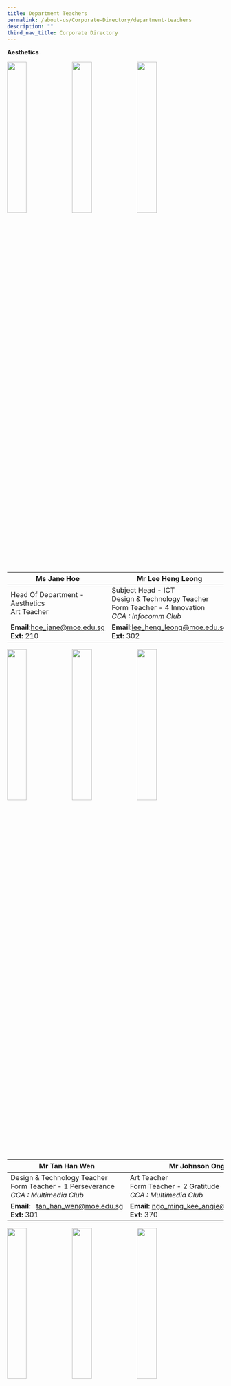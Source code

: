 ```yaml
---
title: Department Teachers
permalink: /about-us/Corporate-Directory/department-teachers
description: ""
third_nav_title: Corporate Directory
---
```

**Aesthetics**

<img src="/images/Ms%20Jane%20Hoe.jpeg" 
     style="width:30%;float:left">
		 <img src="/images/Mr%20Lee%20Heng%20Leong.png" 
     style="width:30%;float:left">
<img src="/images/Mdm%20Angie%20Ngo.png" 
     style="width:30%;">



|Ms Jane Hoe | Mr Lee Heng Leong| Mdm Angie Ngo|
| -------- | -------- | -------- |
| Head Of Department - Aesthetics  <br>Art Teacher   | Subject Head - ICT  <br>Design & Technology Teacher  <br>Form Teacher - 4 Innovation  <br>_CCA : Infocomm Club_  | Senior Teacher  <br>Art Teacher  <br>Form Teacher - 1 Excellence  <br>_CCA : Visual Arts Club_    |
|**Email:**[hoe\_jane@moe.edu.sg](mailto:hoe_jane@moe.edu.sg)<br>**Ext:** 210|**Email:**[lee\_heng\_leong@moe.edu.sg](mailto:lee_heng_leong@moe.edu.sg)<br>**Ext:** 302|**Email:**  [ngo\_ming\_kee\_angie@moe.edu.sg](mailto:ngo_ming_kee_angie@moe.edu.sg)  <br>**Ext:** 370

<img src="/images/Mr%20Tan%20Han%20Wen.png" 
     style="width:30%;float:left">
		 <img src="/images/Mr%20Johnson%20Ong.png" 
     style="width:30%;float:left">
<img src="/images/Mr%20Teo%20Boon%20Heng.png" 
     style="width:30%;">



|Mr Tan Han Wen| Mr Johnson Ong|Mr Teo Boon Heng|
| -------- | -------- | -------- |
| Design & Technology Teacher  <br>Form Teacher - 1 Perseverance  <br>_CCA : Multimedia Club_   | Art Teacher  <br>Form Teacher - 2 Gratitude  <br>_CCA : Multimedia Club_  | Design & Technology Teacher  <br>Form Teacher - 1 Innovation  <br>_CCA : National Police Cadet Corps_|
|**Email:**   [tan\_han\_wen@moe.edu.sg](mailto:tan_han_wen@moe.edu.sg)<br>**Ext:** 301|**Email:** [ngo\_ming\_kee\_angie@moe.edu.sg](mailto:ngo_ming_kee_angie@moe.edu.sg)  <br>**Ext:** 370|**Email:**  [teo\_boon\_heng@moe.edu.sg](mailto:teo_boon_heng@moe.edu.sg)  <br>**Ext:** 301

<img src="/images/Mdm%20Rafiqah%20Dewi.png" 
     style="width:30%;float:left">
<img src="/images/Ms%20Claire%20Loh.png" 
     style="width:30%;float:left">
<img src="/images/Mdm%20Tan%20Jia%20Ling%20Sharlene.jpeg" 
     style="width:30%;">



|Mdm Rafiqah Dewi| Ms Claire Loh|Mdm Sharlene Koh|
| -------- | -------- | -------- |
| Art Teacher  <br>Form Teacher - 3 Excellence  <br>_CCA : Visual Arts Club_|FCE Teacher  <br>Form Teacher - 2 Integrity  <br>_CCA : National Police Cadet Corps_| FCE Teacher  <br>_CCA : Chinese Dance_|
|**Email:**      [rafiqah\_dewi\_aziz@moe.edu.sg](mailto:%20rafiqah_dewi_aziz@moe.edu.sg)<br>**Ext:** 370|**Email:**  [low\_zhen\_yan\_claire@moe.edu.sg](mailto:low_zhen_yan_claire@moe.edu.sg)[](mailto:song_song_i@moe.edu.sg)<Br>**Ext:** 113|**Email:**  [tan\_jia\_ling\_sharlene@moe.edu.sg](mailto:tan_jia_ling_sharlene@moe.edu.sg) <br>**Ext:** 113

<img src="/images/Mr%20Truman%20See.png" 
     style="width:30%;float:left">
<img src="/images/Mr%20Xie%20Zhi%20Zhong.jpeg" 
     style="width:30%;float:left">
<img src="/images/Ms%20Tan%20Wern%20Li.jpeg" 
     style="width:30%">

<br>

<br>

<br>

<br>

<br>


| Mr Truman See Qi Heng| Mr Xie Zhi Zhong  |Ms Tan Wern Li Rowena Mary|
| -------- | -------- | -------- |
| Music Teacher<br>Form Teacher - 2 Perseverance  <br>_CCA : Choir_|Music Teacher| FCE Teacher|
|**Email:**     [truman\_see\_qi\_heng@moe.edu.sg](mailto:truman_see_qi_heng@moe.edu.sg)  <br>**Ext:** 370|**Email:** [xie\_zhizhong@moe.edu.sg](mailto:xie_zhizhong@moe.edu.sg)<br>**Ext:** 370|**Email:**  -<br>**Ext:** 113

**English Language and Literature**

<img src="/images/Mdm%20Yap%20Teck%20Lay%20Anna.jpeg"  style="width:30%;float:left">
<img src="/images/Mr%20Fu%20Kaidi.jpg" 
     style="width:30%;float:left">
<img src="/images/Mdm%20Shahnaaz%20B%20Sidik.jpeg" 
     style="width:30%;">



| Mdm Anna Yap| Mr Fu Kaidi|Mdm Shahnaaz Sidik|
| -------- | -------- | -------- |
| Head Of Department - English|Subject Head - English  <br>_CCA : Scouts_ |Senior Teacher - Literature  <br>Form Teacher - 4 Resilience  <br>_CCA : Debate_|
|**Email:** [yap\_teck\_lay\_anna@moe.edu.sg](mailto:yap_teck_lay_anna@moe.edu.sg)<br>**Ext:** 2040|**Email:** [fu\_kaidi@moe.edu.sg](mailto:fu_kai_di@moe.edu.sg)<br>**Ext:** 352|**Email:**  [shahnaaz\_sidik@moe.edu.sg](mailto:shahnaaz_sidik@moe.edu.sg) <br>**Ext:** 356

<img src="/images/Ms%20Lenden-Hitchcock%20Su%20Mei.jpeg"  style="width:30%;float:left">
<img src="/images/Mdm%20Pey%20Siew%20Mei.jpeg" 
     style="width:30%;float:left">
<img src="/images/Mdm%20Chiang%20Wan%20Lin%20Angel.jpeg" 
     style="width:30%;">


| Ms Lenden|Mdm Pey Siew Mei|Ms Angel Chiang|
| -------- | -------- | -------- |
| Teacher  <br>Form Teacher - 2 Perseverance  <br>_CCA : Red Cross_ |Teacher  <br>Form Teacher - 2 Resilience  <br>_CCA : Library Club_| Teacher  <br>Form Teacher - 4 Humility  <br>_CCA : String Orchestra_
|**Email:**[su\_mei\_lenden-hitchcock@moe.edu.sg](mailto:su_mei_lenden-hitchcock@moe.edu.sg)<br>**Ext:** 353|**Email:**   [pey\_siew\_mei@moe.edu.sg](mailto:pey_siew_mei@moe.edu.sg)  <br>**Ext:** 358|**Email:**  [chiang\_wan\_lin\_angel@moe.edu.sg](mailto:chiang_wan_lin_angel@moe.edu.sg) <br>**Ext:** 354

<img src="/images/Miss%20Wan%20Nur.jpg"  style="width:30%;float:left">
<img src="/images/Ms%20Michelle%20Yeong.jpg" 
     style="width:30%;float:left">
<img src="/images/Mrs%20Tan%20Jie%20Ying.jpg" 
     style="width:30%;">


| Ms Riny| Ms Michelle Yeong|Ms Tan Jie Ying|
| -------- | -------- | -------- |
| Teacher  <br>Form Teacher - 3 Sincerity   <br>_CCA : Red Cross_|Teacher  <br>Form Teacher - 4 Excellence  <br>_CCA : Table Tennis_| Teacher  <br>Form Teacher - 3 Excellence
|**Email:**[wan\_nur\_riny\_ridzuan@moe.edu.sg](mailto:su_mei_lenden-hitchcock@moe.edu.sg)<br>**Ext:** 359|**Email:**[yeong\_xin\_yi\_michelle@moe.edu.sg](mailto:su_mei_lenden-hitchcock@moe.edu.sg)<br>**Ext:** 356|**Email:**  [tan\_jie\_ying\_a@moe.edu.sg](mailto:tan_jie_ying_a@moe.edu.sg) <br>**Ext:** 352

<img src="/images/Mrs%20Chandra%20Ravi.jpeg"  style="width:30%;float:left">
<img src="/images/Mdm%20Wendy.jpg" 
     style="width:30%;float:left">
<img src="/images/Mdm%20Priscilla%20Tan.png" 
     style="width:30%;">


|Ms Chandra Ravi|Mdm Wendy Low| Mdm Priscilla Tan|
| -------- | -------- | -------- |
| Teacher|Teacher | Teacher 
|**Email:**   [shanmugam\_chandraghantha@moe.edu.sg](mailto:shanmugam_chandraghantha@moe.edu.sg)<br>**Ext:** 360|**Email:**  [low\_gek\_meng\_wendy@moe.edu.sg](mailto:low_gek_meng_wendy@moe.edu.sg) <br>**Ext:** 354|**Email:**  [tan\_bishi\_priscilla@moe.edu.sg](mailto:tan_bishi_priscilla@moe.edu.sg) <br>**Ext:** 358

<img src="/images/Mr%20Sim%20Kian%20Ming.jpeg"  style="width:30%;float:left">
<img src="/images/Mdm%20Chong%20Hui%20Yin%20Elaine.jpeg" 
     style="width:30%">



|Mr Sim Kian Ming|Mdm Elaine Chong| |
| -------- | -------- | -------- |
| Teacher|Teacher ||
|**Email:**   [sim\_kian\_ming@moe.edu.sg](mailto:sim_kian_ming@moe.edu.sg)<br>**Ext:** 357|**Email:**   [chong\_hui\_yin\_elaine@moe.edu.sg](mailto:chong_hui_yin_elaine@moe.edu.sg)  <br>**Ext:** 360|

**Humanities**

<img src="/images/Mdm%20Tan%20Pek%20Cheng.jpeg"  style="width:30%;float:left">
<img src="/images/Mr%20Dalvey.jpeg"  style="width:30%;float:left">
<img src="/images/Mr%20Abdul%20Rahim.jpeg" 
     style="width:30%">

|Mdm Tan Pek Cheng|Mr Dalvey Neo|Mr Abdul Rahim|
| -------- | -------- | -------- |
| Head Of Department - Humanities|Head Of Department - Student Management |Senior Teacher - History  <br>Form Teacher - 3 Innovation  <br>_CCA : Red Cross_ |
|**Email:**   [tan\_pek\_cheng@moe.edu.sg](mailto:tan_pek_cheng@moe.edu.sg)<br>**Ext:** 206|**Email:**   [neo\_choong\_wei\_dalvey@moe.edu.sg](mailto:neo_choong_wei_dalvey@moe.edu.sg)<br>**Ext:** 211|**Email:**  [abdul\_rahim\_ahmad@moe.edu.sg](mailto:abdul_rahim_ahmad@moe.edu.sg) <br>**Ext:** 332

<img src="/images/Ms%20Ng%20Bi%20Ru.png"  style="width:30%;float:left">
<img src="/images/Ms%20Christabel%20Hung.png"  style="width:30%;float:left">
<img src="/images/Ms%20Mak%20Xue%20Wei.png" 
     style="width:30%">

|Ms Ng Bi Ru|Ms Christabel Hung  |Ms Mak Xue Wei|
| -------- | -------- | -------- |
| Teacher  <br>Form Teacher - 3 Perseverance  <br>_CCA : Chinese Dance_ |Teacher  <br>Form Teacher - 2 Innovation  <br>_CCA : Student Council_| Teacher  <br>Form Teacher - 2 Humility  <br>_CCA : National Police Cadet Corps_
|**Email:**  [ng\_bi\_ru@moe.edu.sg](mailto:ng_bi_ru@moe.edu.sg)<br>**Ext:** 309|**Email:** [xue\_er\_christabel\_hung@moe.edu.sg](mailto:xue_er_christabel_hung@moe.edu.sg)  <br>**Ext:** 333|**Email:**  [mak\_xue\_wei@moe.edu.sg](mailto:mak_xue_wei@moe.edu.sg)  <br>**Ext:** 306

<img src="/images/Ms%20Periya.png"  style="width:30%;float:left">
<img src="/images/Mr%20Gary%20Lim.png"  style="width:30%;float:left">
<img src="/images/Mr%20Tan%20Han%20Xiong.jpeg" 
     style="width:30%">

|Ms Periya|Mr Gary Lim|Mr Tan Han Xiong|
| -------- | -------- | -------- |
| Teacher  <br>Form Teacher - 2 Resilience  <br>_CCA : Choir_ |Teacher  <br>Form Teacher - 4 Integrity  <br>_CCA : Basketball_  | Teacher  <br>Form Teacher - 4 Resilience  <br>_CCA : English Drama_
|**Email:**   [periya\_sundaram@moe.edu.sg](mailto:periya_sundaram@moe.edu.sg%20g)<br>**Ext:** 320|**Email:**   [lim\_jian\_ming\_gary@moe.edu.sg](mailto:lim_jian_ming_gary@moe.edu.sg)  <br>**Ext:** 314|**Email:**  [tan\_han\_xiong@moe.edu.sg](mailto:tan_han_xiong@moe.edu.sg) <br>**Ext:** 306

<img src="/images/ms%20cheryl.jpeg"  style="width:30%;float:left;height:380px">
<img src="/images/mr%20seah.jpg" 
     style="width:30%">
		 
|Ms Cheryl Lee Zhen Yi|Mr Seah Kim Chye| |
| -------- | -------- | -------- |
|Teacher<br>Form Teacher - 3 Integrity  <br>_CCA : Red Cross_|Teacher ||
|**Email:**[lee\_zhen\_yi\_cheryl@moe.edu.sg](mailto:lee_zhen_yi_cheryl@moe.edu.sg)<br>**Ext:** 308|**Email:**[seah\_kim\_chye@moe.edu.sg](mailto:seah_kim_chye@moe.edu.sg)<br>**Ext:** 306

**Mother Tongue Languages**

<img src="/images/Mr%20Oh%20Keng%20Ann.jpeg"  style="width:30%;float:left">
<img src="/images/Mr%20Goh%20Lam%20Chye.png"  style="width:30%;float:left">
<img src="/images/Ms%20Chay%20Chia%20Ling.png" 
     style="width:30%">

| Mr Oh Keng Ann| Mr Goh Lam Chye|Ms Chay Chia Ling|
| -------- | -------- | -------- |
| Head Of Department - MTL |Head Of Department - SAP | Subject Head - Chinese Language
|**Email:**   [oh\_keng\_ann@moe.edu.sg](mailto:oh_keng_ann@moe.edu.sg)<br>**Ext:** 205|**Email:**   [goh\_lam\_chye@moe.edu.sg](mailto:goh_lam_chye@moe.edu.sg) <br>**Ext:** 221|**Email:**  [chay\_chia\_ling@moe.edu.sg](mailto:chay_chia_ling@moe.edu.sg) <br>**Ext:** 220

<img src="/images/Ms%20Chong%20Ka%20Wuei.png"  style="width:30%;float:left">
<img src="/images/Ms%20Agnes%20Cheong.png"  style="width:30%;float:left">
<img src="/images/Mdm%20Qi%20Yan%20Ping.png" 
     style="width:30%">

|Ms Chong Ka Wuei|Ms Agnes Cheong| Mdm Qi Yan Ping|
| -------- | -------- | -------- |
|Subject Head - SAP  <br>Form Teacher - 4 Resilience  <br>_CCA : Wind Orchestra_ |Subject Head - CCE| Lead Teacher - Chinese  <br>_CCA : Library Club_
|**Email:**   [chong\_ka\_wuei@moe.edu.sg](mailto:chong_ka_wuei@moe.edu.sg)<br>**Ext:** 212|**Email:**   [cheong\_zheng\_yin\_agnes@moe.edu.sg](mailto:cheong_zheng_yin_agnes@moe.edu.sg)  <br>**Ext:** 212|**Email:**[qi\_yan\_ping@moe.edu.sg](mailto:qi_yan_ping@moe.edu.sg) <br>**Ext:** 213

<img src="/images/Mr%20Tan%20Jia%20Hao.png"  style="width:30%;float:left">
<img src="/images/Ms%20Shao%20Linjuan.png"  style="width:30%;float:left">
<img src="/images/Ms%20Kim%20Lay%20Tin.png" 
     style="width:30%">

|Mr Tan Jia Hao|Ms Shao Linjuan  | Ms Kim Lay Tin|
| -------- | -------- | -------- |
|Acting AYH1  <br>Form Teacher - 1 Integrity  <br>_CCA : Chinese Drama_ |Teacher  <br>Form Teacher - 2 Innovation  <br>_CCA : Chinese Drama_|Teacher  <br>Form Teacher - 1 Humility  <br>_CCA : Mind Games Club_
|**Email:**[tan\_jia\_hao@moe.edu.sg](mailto:tan_jia_hao@moe.edu.sg)<br>**Ext:** 216|**Email:**  [shao\_linjuan@moe.edu.sg](mailto:shao_linjuan@moe.edu.sg)<br>**Ext:** 215|**Email:** [kim\_lay\_tin@moe.edu.sg](mailto:kim_lay_tin@moe.edu.sg) <br>**Ext:** 216

<img src="/images/Mdm%20Zhang%20Chunyu.png"  style="width:30%;float:left">
<img src="/images/Mdm%20Ye%20Bijiao.png"  style="width:30%;float:left">
<img src="/images/Mdm%20Xuan%20Xuan.png" 
     style="width:30%">

|Mdm Zhang Chunyu|Mdm Ye Bijiao | Mdm Xuan Xuan|
| -------- | -------- | -------- |
|Teacher  <br>Form Teacher - 1 Integrity  <br>_CCA : Chinese Calligraphy_ |Teacher  <br>Form Teacher - 2 Innovation  <br>_CCA : Library Club_ |Teacher  <br>Form Teacher - 1 Humility  <br>_CCA : Mind Games Club_
|**Email:**   [chong\_ka\_wuei@moe.edu.sg](mailto:chong_ka_wuei@moe.edu.sg)<br>**Ext:** 212|**Email:**   [cheong\_zheng\_yin\_agnes@moe.edu.sg](mailto:cheong_zheng_yin_agnes@moe.edu.sg)  <br>**Ext:** 212|**Email:**[qi\_yan\_ping@moe.edu.sg](mailto:qi_yan_ping@moe.edu.sg) <br>**Ext:** 213

<img src="/images/Ms%20Ting.jpeg"  style="width:30%;float:left;height:380px">
<img src="/images/Ms%20Winnie%20Tay.jpeg"  style="width:30%;float:left">
<img src="/images/Mdm%20Tan%20Bee%20Lian.jpeg" 
     style="width:30%;height:380px">

|Ms Ting Hann Sy| Ms Tay Jing Ying Winnie| Mdm Tan Bee Lian|
| -------- | -------- | -------- |
|Teacher  <br>Form Teacher - 1 Perseverance  <br>_CCA : Chinese Dance_|Teacher  <br>Form Teacher - 3 Humility|Teacher  
|**Email:**[ting\_hann\_sy@moe.edu.sg](mailto:ting_hann_sy@moe.edu.sg)<br>**Ext:**|**Email:**[tay\_jing\_ying\_winnie@moe.edu.sg](mailto:ye_bijiao@moe.edu.sg)  <br>**Ext:**|**Email:**[@moe.edu.sg](mailto:ye_bijiao@moe.edu.sg)  <br>**Ext:**

<img src="/images/Mdm%20Hayati.jpeg"  style="width:30%;float:left;height:360px">
<img src="/images/Mdm%20Maizurah.jpg"  style="width:30%;float:left;height:360px">
<img src="/images/Mdm%20Zainun.jpeg" 
     style="width:30%">
		
<br>

<br>

<br>

<br>

<br>

<br>


|Mdm Nor Hayati Bt Abdullah  | Mdm Nur Maizurah Binte |Mdm Zainun Binte Hashim  |
| -------- | -------- | -------- |
|MSP Teacher<br>Form Teacher - 2 Excellence<br>_CCA : Contemporary Dance_|MSP Teacher  <br>Form Teacher - 1 Excellence<br>_CCA : MMC_| MSP Teacher
|**Email:**   [nor\_hayati\_bt\_abdullah@moe.edu.sg](http://nor_hayati_bt_abdullah@moe.edu.sg/)<br>**Ext:**|**Email:**   [nur\_maizurah\_rosle@moe.edu.sg](http://nur_maizurah_rosle@moe.edu.sg/)  <br>**Ext:**|**Email:** [zainun\_hasmim@moe.edu.sg](mailto:zainun_hasmim@moe.edu.sg) <br>**Ext:** 218

**Mathematics**

<img src="/images/Mdm%20Khaw%20Hwee%20Mung.png"  style="width:30%;float:left">
<img src="/images/Mr%20John%20Mak.png"  style="width:30%;float:left">
<img src="/images/Mdm%20Tang%20Pui%20Lin.png" 
     style="width:30%">

|Mdm Khaw Hwee Mung|Mr John Mak| Mdm Tang Pui Lin|
| -------- | -------- | -------- |
|Head Of Department - Maths|Head Of Department - ICT & Data Management| Subject Head - Maths  <br>_CCA : Chinese Orchestra_
|**Email:**   [khaw\_hwee\_mung@moe.edu.sg](mailto:khaw_hwee_mung@moe.edu.sg)<br>**Ext:** 203|**Email:**   [nur\_maizurah\_rosle@moe.edu.sg](http://nur_maizurah_rosle@moe.edu.sg/)  <br>**Ext:**|**Email:** [zainun\_hasmim@moe.edu.sg](mailto:zainun_hasmim@moe.edu.sg) <br>**Ext:** 218

<img src="/images/Mrs%20Cheryl%20Loh.png"  style="width:30%;float:left">
<img src="/images/Ms%20Rama.png"  style="width:30%;float:left">
<img src="/images/Mrs%20Chia%20Kate.png" 
     style="width:30%">
		 
<br>

<br>

<br>

<br>

<br>

<br>



|Mrs Cheryl Lo|Ms Rama (Renuka)| Mrs Chia (Kate)|
| -------- | -------- | -------- |
|Head Of Department - Character Education (CCE)|Year Head - Secondary 3 & 4|Teacher  <br>Form Teacher - 2 Sincerity
|**Email:**   [ng\_ai\_tee\_cheryl@moe.edu.sg](mailto:ng_ai_tee_cheryl@moe.edu.sg)<br>**Ext:** 207|**Email:**  [renuka\_ramakrishnan@moe.edu.sg](mailto:renuka_ramakrishnan@moe.edu.sg)<br>**Ext:** 209|**Email:**  [lee\_ying\_yan@moe.edu.sg](mailto:lee_ying_yan@moe.edu.sg) <br>**Ext:** 329


<img src="/images/Ms%20Tan%20Yi%20Chiann.png"  style="width:30%;float:left">
<img src="/images/Siak%20Photo.jpeg"  style="width:30%;float:left;height:380px">
<img src="/images/Mdm%20Doris%20Toh.png" 
     style="width:30%">

|Ms Tan Yi Chiann|Mdm Siak Chock Kwan| Mdm Doris Toh |
| -------- | -------- | -------- |
|Teacher  <br>Form Teacher - 4 Sincerity  <br>_CCA : Student Council_| Teacher  <br>Form Teacher - 4 Excellence  <br>_CCA : Wushu_|Teacher  <br>Form Teacher - 2 Gratitude  <br>_CCA : Red Cross_
|**Email:**   [tan\_yi\_chiann@moe.edu.sg](mailto:tan_yi_chiann@moe.edu.sg)<br>**Ext:** 330|**Email:**   [siak\_chock\_kwun@moe.edu.sg](mailto:siak_chock_kwun@moe.edu.sg) <br>**Ext:** 331|**Email:**  [doris\_toh\_ming\_li@moe.edu.sg](mailto:doris_toh_ming_li@moe.edu.sg)   <br>**Ext:**  312

<img src="/images/Ms%20Ting%20Shi%20Yun.png"  style="width:30%;float:left">
<img src="/images/Mdm%20Ng%20Su%20Peng.png"  style="width:30%;float:left">
<img src="/images/Ms%20Tan%20Yan%20Yan.png" 
     style="width:30%">
		 
<br>

<br>

<br>

<br>

<br>

<br>

<br>

<br>

<br>


|Ms Ting Shi Yun| Mdm Ng Su Peng|Ms Tan Yan Yan|
| -------- | -------- | -------- |
|Teacher  <br>Form Teacher - 3 Resilience  <br>_CCA : Chinese Dance_|Teacher  <br>Form Teacher - 4 Perseverance  <br>_CCA : Wind Orchestra_|Teacher  <br>Form Teacher - 1 Resilience  <br>_CCA : Wind Orchestra_
|**Email:**   [ting\_shi\_yun@moe.edu.sg](mailto:ting_shi_yun@moe.edu.sg)<br>**Ext:** 323|**Email:**   [ng\_su\_peng@moe.edu.sg](mailto:ng_su_peng@moe.edu.sg)  <br>**Ext:** 329|**Email:** [tan\_yan\_yan@moe.edu.sg](mailto:tan_yan_yan@moe.edu.sg)<br>**Ext: 325**

<img src="/images/Mr%20Zhang%20Boyuan%20Eric.png"  style="width:30%;float:left">
<img src="/images/Mr%20Ranon%20Mak%20Enhao.png" 
     style="width:30%">
		 
<br>

<br>

<br>

<br>

<br>

<br>



|Mr Zhang Boyuan, Eric|  Mr Ranon Mak Enhao||
| -------- | -------- | -------- |
|Teacher  <br>Form Teacher - 3 Perseverance|Teacher  <br>Form Teacher - 1 Innovation||
|**Email:**   [zhang\_boyuan\_eric@moe.edu.sg](mailto:zhang_boyuan_eric@moe.edu.sg)<br>**Ext: 336**|**Email:**  [ranon\_mak\_enhao@moe.edu.sg](mailto:ranon_mak_enhao@moe.edu.sg)<br>**Ext: 331**||

**Physical Education**

<img src="/images/Arthur.jpeg"  style="width:30%;float:left">
<img src="/images/Mr%20Raffi%20Bin%20Buang.jpeg"  style="width:30%;float:left">
<img src="/images/Mr%20Aw%20Si%20Kuan.jpeg" 
     style="width:30%">

|Mr Arthur Lim Heng Boon|Mr Raffi Buang|Mr Aw Si Kuan|
| -------- | -------- | -------- |
|Head Of Department - Physical Education| Subject Head - Physical Education  <br>_CCA : National Cadet Corps (Advisor)_|Subject Head - Student Leadership & Outdoor Education<br>Form Teacher - 3 Integrity<br>_CCA : Basketball_ 
|**Email:**   [lim\_heng\_boon@moe.edu.sg](mailto:lim_heng_boon@moe.edu.sg)  <br>**Ext:** 200|**Email:**[raffi\_buang@moe.edu.sg](mailto:raffi_buang@moe.edu.sg)<br>**Ext:** 303|**Email:**[aw\_si\_kuan@moe.edu.sg](mailto:aw_si_kuan@moe.edu.sg) <br>**Ext:** 311

<img src="/images/Mdm%20Yar%20Rumin%20Angeline.png"  style="width:30%;float:left">
<img src="/images/Ms%20Tan%20Yibing%20Alison.png"  style="width:30%;float:left">
<img src="/images/Ms%20Kai%20Xian%20Annette%20Chean.png" 
     style="width:30%">

|Mdm Yar Rumin (Angeline)|Ms Tan Yibing Alison| Ms Kai Xian Annette Chean|
| -------- | -------- | -------- |
|Teacher  <br>Form Teacher - 4 Sincerity  <br>_CCA : Wushu_| Teacher  <br>Form Teacher - 2 Excellence  <br>_CCA : Basketball_|Teacher  <br>Form Teacher - 4 Innovation  <br>_CCA : Table Tennis_
|**Email:**[yar\_rumin@moe.edu.sg](mailto:yar_rumin@moe.edu.sg)<br>**Ext:** 304|**Email:**   [tan\_yibing\_alison@moe.edu.sg](mailto:tan_yibing_alison@moe.edu.sg) <br>**Ext:** 303|**Email:**  [chean\_kai\_xian\_annette@moe.edu.sg](mailto:chean_kai_xian_annette@moe.edu.sg) <br>**Ext:** 312

<img src="/images/Mr%20Clarence%20Choo.png"  style="width:30%;float:left">
<img src="/images/Mr%20Andrew%20Fong.png" 
     style="width:30%">
		 
<br>

<br>




|Mr Clarence Choo|Mr Andrew Fong| |
| -------- | -------- | -------- |
|Teacher  <br>Form Teacher - 3 Gratitude  <br>_CCA : Badminton_| Teacher  ||
|**Email:**   [nclarence\_choo\_seng\_yong@moe.edu.sg](mailto:clarence_choo_seng_yong@moe.edu.sg)<br>**Ext:** 304|**Email:**   [andrew\_fong\_kok\_seng@moe.edu.sg](mailto:andrew_fong_kok_seng@moe.edu.sg)  <br>**Ext:** 312||

**Science**

<img src="/images/Mdm%20Ng%20Mui%20Hoon.jpeg"  style="width:30%;float:left">
<img src="/images/Mdm%20Neewyn%20Neo%20Sin%20Yee.jpeg"  style="width:30%;float:left">
<img src="/images/Mr%20Goh%20Khan%20Sen.jpeg" 
     style="width:30%">

|Mdm Ng Mui Hoon|Mdm Neewyn Neo|Mr Goh Khan Sen|
| -------- | -------- | -------- |
|Head Of Department - Science|School Staff Developer|Subject Head - Science Research  <br>_CCA : Robotics Club_|
|**Email:**   [ng\_mui\_hoon@moe.edu.sg](mailto:ng_mui_hoon@moe.edu.sg)<br>**Ext:** 202|**Email:**  [neewyn\_neo\_sin\_yee@moe.edu.sg](mailto:neewyn_neo_sin_yee@moe.edu.sg)  <br>**Ext:** 208|**Email:**  [goh\_khan\_sen@moe.edu.sg](mailto:goh_khan_sen@moe.edu.sg) <br>**Ext:** 328

<img src="/images/Jimmy%20Goh%20Giam%20Hwee%202020.jpeg"  style="width:30%;float:left">
<img src="/images/Ms%20Chen%20Xiaowei%20Chney.jpeg"  style="width:30%;float:left">
<img src="/images/Mdm%20Foo%20Su%20Lyn.png" 
     style="width:30%">

|Mr Goh Giam Hwee| Ms Chen Xiao Wei|Ms Foo Su Lyn|
| -------- | -------- | -------- |
|Year Head 1 & 2|Teacher  <br>Assistant Year Head - Secondary 2  <br>_CCA : English Drama_| Teacher  <br>Form Teacher - 4 Humility  <br>_CCA : Scouts_
|**Email:**   [goh\_giam\_hwee@moe.edu.sg](mailto:goh_giam_hwee@moe.edu.sg)<br>**Ext:** 316|**Email:** [chen\_xiaowei\_a@moe.edu.sg](mailto:chen_xiaowei_a@moe.edu.sg)<br>**Ext:** 322|**Email:**   [foo\_su\_lyn\_a@moe.edu.sg](mailto:foo_su_lyn_a@moe.edu.sg)<br>**Ext:** 317

<img src="/images/Ms%20Nurhaida%20Ramli.png"  style="width:30%;float:left">
<img src="/images/Mdm%20Leow%20Shie%20Hui.jpeg"  style="width:30%;float:left">
<img src="/images/Mr%20Esmond%20Tay.png" 
     style="width:30%">

|Ms Nurhaida Ramli|Mdm Leow Shie Hui| Mr Esmond Tay|
| -------- | -------- | -------- |
|Teacher  <br>Form Teacher - 4 Gratitude  <br>_CCA : Green Club_|Teacher  <br>Form Teacher - 2 Excellence| Teacher  <br>Form Teacher - 3 Resilience  <br>_CCA : Scouts_
|**Email:** [nurhaida\_ramli@moe.edu.sg](mailto:nurhaida_ramli@moe.edu.sg)<br>**Ext:** 327|**Email:**   [leow\_shie\_hui@moe.edu.sg](mailto:leow_shie_hui@moe.edu.sg)<br>**Ext:** 321|**Email:**  [tay\_rong\_yao\_esmond@moe.edu.sg](mailto:tay_rong_yao_esmond@moe.edu.sg) <br>**Ext:** 328

<img src="/images/Mr%20Liow%20Kwok%20Bin.png"  style="width:30%;float:left">
<img src="/images/Mdm%20Ainul%20Hani.png"  style="width:30%;float:left">
<img src="/images/Mr%20Jason%20Chen.png" 
     style="width:30%">

|Mr Liow Kwok Bin|Mdm Ainul Hani| Mr Jason  Chen|
| -------- | -------- | -------- |
|Teacher  <br>Form Teacher - 4 Perseverance  <br>_CCA : National Cadet Corps_|Teacher  <br>Form Teacher - 4 Perseverance  <br>_CCA : National Police Cadet Corps_| Teacher  <br>Form Teacher - 4 Integrity  <br>_CCA : Chinese Orchestra_
|**Email:** [liow\_kwok\_bin@moe.edu.sg](mailto:liow_kwok_bin@moe.edu.sg)<br>**Ext:** 327|**Email:**   [ainul\_hani\_indra\_faisal@moe.edu.sg](mailto:ainul_hani_indra_faisal@moe.edu.sg)<br>**Ext:** 321|**Email:**  [chen\_yingjie\_jason@moe.edu.sg](mailto:chen_yingjie_jason@moe.edu.sg) <br>**Ext:** \-


<img src="/images/Mr%20Gan%20Sze%20Fong.png" 
     style="width:30%">
		 

Mr Gan Sze Fong

<br>Teacher  <br>Form Teacher - 3 Humility  <br>_CCA : National Cadet Corps_
<br>Email:  [gan\_sze\_fong@moe.edu.sg](mailto:gan_sze_fong@moe.edu.sg)

Ext: 310